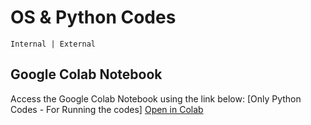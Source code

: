 # OS & Python Codes
``` Internal | External ```
## Google Colab Notebook

Access the Google Colab Notebook using the link below:
[Only Python Codes - For Running the codes]
[Open in Colab](https://colab.research.google.com/drive/1LlM0m4sfO344PLCtNSCbkHeFaUvlu5gO?usp=sharing)